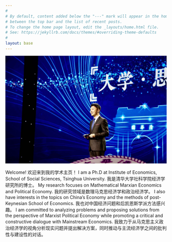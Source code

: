 ```yaml
---
#
# By default, content added below the "---" mark will appear in the home page
# between the top bar and the list of recent posts.
# To change the home page layout, edit the _layouts/home.html file.
# See: https://jekyllrb.com/docs/themes/#overriding-theme-defaults
#
layout: base
---
```


![photo](shenghuozhao.jpg)

Welcome!
欢迎来到我的学术主页！
I am a Ph.D at Institute of Economics, School of Social Sciences, Tsinghua University.
我是清华大学社科学院经济学研究所的博士。
My research focuses on Mathematical Marxian Economics and Political Economy.
我的研究领域是数理马克思经济学和政治经济学。
I also have interests in the topics on China’s Economy and the methods of post-Keynesian School of Economics.
我也对中国经济问题和后凯恩斯学派方法感兴趣。
I am committed to analyzing problems and proposing solutions from the perspective of Marxist Political Economy while promoting a critical and constructive dialogue with Mainstream Economics.
我致力于从马克思主义政治经济学的视角分析现实问题并提出解决方案，同时推动与主流经济学之间的批判性与建设性的对话。
